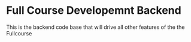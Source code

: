 # Full Course Developemnt Backend 


This is the backend code base that will drive all other features of the the Fullcourse 
